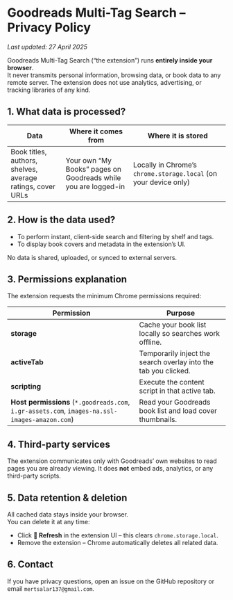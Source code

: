 # Goodreads Multi-Tag Search – Privacy Policy

_Last updated: 27 April 2025_

Goodreads Multi-Tag Search (“the extension”) runs **entirely inside your
browser**.  
It never transmits personal information, browsing data, or book data to
any remote server. The extension does not use analytics, advertising, or
tracking libraries of any kind.

## 1.  What data is processed?

| Data | Where it comes from | Where it is stored |
|------|--------------------|--------------------|
| Book titles, authors, shelves, average ratings, cover URLs | Your own “My Books” pages on Goodreads while you are logged-in | Locally in Chrome’s `chrome.storage.local` (on your device only) |

## 2.  How is the data used?

* To perform instant, client-side search and filtering by shelf and tags.
* To display book covers and metadata in the extension’s UI.

No data is shared, uploaded, or synced to external servers.

## 3.  Permissions explanation

The extension requests the minimum Chrome permissions required:

| Permission | Purpose |
|------------|---------|
| **storage** | Cache your book list locally so searches work offline. |
| **activeTab** | Temporarily inject the search overlay into the tab you clicked. |
| **scripting** | Execute the content script in that active tab. |
| **Host permissions** (`*.goodreads.com`, `i.gr-assets.com`, `images-na.ssl-images-amazon.com`) | Read your Goodreads book list and load cover thumbnails. |

## 4.  Third-party services

The extension communicates only with Goodreads’ own websites to read pages you
are already viewing. It does **not** embed ads, analytics, or any third-party
scripts.

## 5.  Data retention & deletion

All cached data stays inside your browser.  
You can delete it at any time:

* Click **🔄 Refresh** in the extension UI – this clears `chrome.storage.local`.
* Remove the extension – Chrome automatically deletes all related data.

## 6.  Contact

If you have privacy questions, open an issue on the GitHub repository or email
`mertsalar137@gmail.com`.
